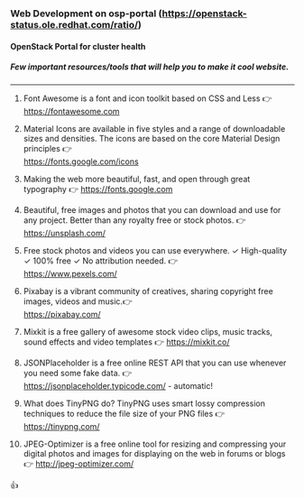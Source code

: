 ### Web Development on osp-portal (https://openstack-status.ole.redhat.com/ratio/)
#### OpenStack Portal for cluster health

##### Few important resources/tools that will help you to make it cool website.
-------------------------------------------------------------------------
1) Font Awesome is a font and icon toolkit based on CSS and Less :point_right:	
https://fontawesome.com 

2) Material Icons are available in five styles and a range of downloadable sizes and densities. The icons are based on the core Material Design principles :point_right:	
https://fonts.google.com/icons 

3) Making the web more beautiful, fast, and open through great typography :point_right:	
https://fonts.google.com 

4) Beautiful, free images and photos that you can download and use for any project. Better than any royalty free or stock photos. :point_right:	
https://unsplash.com/ 

5) Free stock photos and videos you can use everywhere. ✓ High-quality ✓ 100% free ✓ No attribution needed. :point_right:	
https://www.pexels.com/ 

6) Pixabay is a vibrant community of creatives, sharing copyright free images, videos and music.:point_right:	
https://pixabay.com/ 

7) Mixkit is a free gallery of awesome stock video clips, music tracks, sound effects and video templates :point_right:	
https://mixkit.co/ 

8) JSONPlaceholder is a free online REST API that you can use whenever you need some fake data. :point_right:	
https://jsonplaceholder.typicode.com/ - automatic!

9) What does TinyPNG do? TinyPNG uses smart lossy compression techniques to reduce the file size of your PNG files :point_right:	
https://tinypng.com/ 

10) JPEG-Optimizer is a free online tool for resizing and compressing your digital photos and images for displaying on the web in forums or blogs :point_right:	
http://jpeg-optimizer.com/

:thumbsup:
